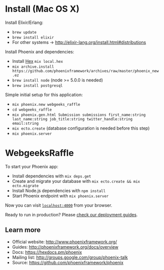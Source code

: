 # Install (Mac OS X)

Install Elixir/Erlang:

  * ```brew update```
  * ```brew install elixir```
  * For other systems -> http://elixir-lang.org/install.html#distributions

Install Phoenix and dependencies:

  * Install [Hex](https://hex.pm/) ```mix local.hex```
  * ```mix archive.install https://github.com/phoenixframework/archives/raw/master/phoenix_new.ez```
  * ```brew install node``` (node >= 5.0.0 is needed)
  * ```brew install postgresql```

Simple initial setup for this application:

  * ```mix phoenix.new webgeeks_raffle```
  * ```cd webgeeks_raffle```
  * ```mix phoenix.gen.html Submission submissions first_name:string last_name:string job_title:string twitter_handle:string email:string```
  * ```mix ecto.create``` (database configuration is needed before this step)
  * ```mix phoenix.server```


# WebgeeksRaffle

To start your Phoenix app:

  * Install dependencies with `mix deps.get`
  * Create and migrate your database with `mix ecto.create && mix ecto.migrate`
  * Install Node.js dependencies with `npm install`
  * Start Phoenix endpoint with `mix phoenix.server`

Now you can visit [`localhost:4000`](http://localhost:4000) from your browser.

Ready to run in production? Please [check our deployment guides](http://www.phoenixframework.org/docs/deployment).

## Learn more

  * Official website: http://www.phoenixframework.org/
  * Guides: http://phoenixframework.org/docs/overview
  * Docs: https://hexdocs.pm/phoenix
  * Mailing list: http://groups.google.com/group/phoenix-talk
  * Source: https://github.com/phoenixframework/phoenix

